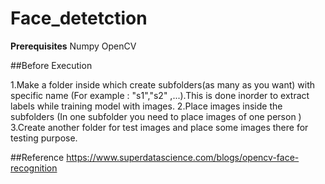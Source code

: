 # Face_detetction

**Prerequisites**
Numpy
OpenCV

##Before Execution

1.Make a folder inside which create subfolders(as many as you want) with specific name (For example : "s1","s2"
,...).This is done inorder to extract labels while training model with images.
2.Place images inside the subfolders (In one subfolder you need to place images of one person )
3.Create another folder for test images and place some images there for testing purpose.

##Reference
https://www.superdatascience.com/blogs/opencv-face-recognition
